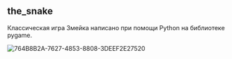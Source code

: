 ## the_snake
Классическая игра Змейка написано при помощи Python на библиотеке pygame.

![764B8B2A-7627-4853-8808-3DEEF2E27520](https://github.com/user-attachments/assets/4d0955bd-cf00-4cfd-8d9a-9932619a2634)
